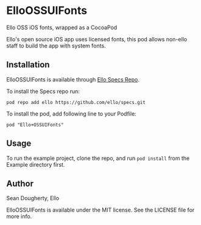 # ElloOSSUIFonts
Ello OSS iOS fonts, wrapped as a CocoaPod

Ello's open source iOS app uses licensed fonts, this pod allows non-ello staff to build the app with system fonts.

## Installation

ElloOSSUIFonts is available through [Ello Specs Repo](https://github.com/ello/cocoapod-specs).

To install the Specs repo run:

    pod repo add ello https://github.com/ello/specs.git

To install the pod, add following line to your Podfile:

    pod "Ello+OSSUIFonts"

## Usage

To run the example project, clone the repo, and run `pod install` from the Example directory first.

## Author

Sean Dougherty, Ello

ElloOSSUIFonts is available under the MIT license. See the LICENSE file for more info.